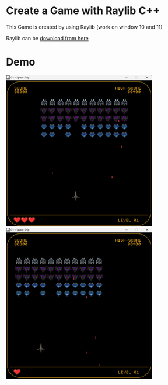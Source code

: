 # Create a Game with Raylib C++ 

This Game is created by using Raylib (work on window 10 and 11)

Raylib can be [download from here](https://www.raylib.com/)


# Demo

<img src="demo1.png" alt="Demo 1" width="400"/> <img src="demo2.png" alt="Demo 2" width="400"/>

